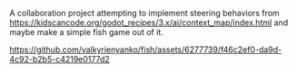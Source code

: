 A collaboration project attempting to implement steering behaviors from https://kidscancode.org/godot_recipes/3.x/ai/context_map/index.html and maybe make a simple fish game out of it.

https://github.com/valkyrienyanko/fish/assets/6277739/f46c2ef0-da9d-4c92-b2b5-c4219e0177d2
